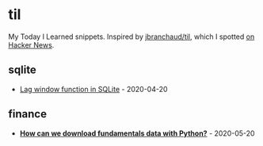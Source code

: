 # til

My Today I Learned snippets. Inspired by [jbranchaud/til](https://github.com/jbranchaud/til), which I spotted [on Hacker News](https://news.ycombinator.com/item?id=22908044).

<!-- index starts -->
## sqlite

* [Lag window function in SQLite](https://github.com/simonw/til/blob/master/sqlite/lag-window-function.md) - 2020-04-20

## finance

* [**How can we download fundamentals data with Python?**](https://github.com/simonw/til/blob/master/finance/how-to-download-fundamentals-data-with-python.md) - 2020-05-20
<!-- index ends -->
